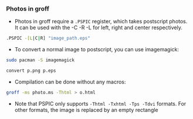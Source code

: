 ### Photos in groff

* Photos in groff require a `.PSPIC` register, which takes postscript photos. It can be used with the -C -R -L for left, right and center respectively.

```sh
.PSPIC -[L|C|R] "image_path.eps"
```

* To convert a normal image to postscript, you can use imagemagick:

```sh
sudo pacman -S imagemagick

convert p.png p.eps
```

* Compilation can be done without any macros:

```sh
groff -ms photo.ms -Thtml > o.html
```

* Note that PSPIC only supports `-Thtml -Txhtml -Tps -Tdvi` formats. For other formats, the image is replaced by an empty rectangle
